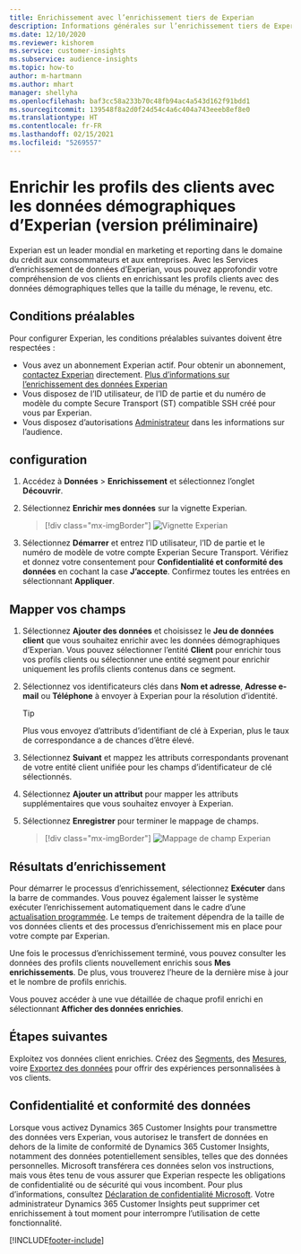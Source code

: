 ```yaml
---
title: Enrichissement avec l’enrichissement tiers de Experian
description: Informations générales sur l’enrichissement tiers de Experian.
ms.date: 12/10/2020
ms.reviewer: kishorem
ms.service: customer-insights
ms.subservice: audience-insights
ms.topic: how-to
author: m-hartmann
ms.author: mhart
manager: shellyha
ms.openlocfilehash: baf3cc58a233b70c48fb94ac4a543d162f91bdd1
ms.sourcegitcommit: 139548f8a2d0f24d54c4a6c404a743eeeb8ef8e0
ms.translationtype: HT
ms.contentlocale: fr-FR
ms.lasthandoff: 02/15/2021
ms.locfileid: "5269557"
---
```

# <a name="enrich-customer-profiles-with-demographics-from-experian-preview"></a>Enrichir les profils des clients avec les données démographiques d’Experian (version préliminaire)

Experian est un leader mondial en marketing et reporting dans le domaine du crédit aux consommateurs et aux entreprises. Avec les Services d’enrichissement de données d’Experian, vous pouvez approfondir votre compréhension de vos clients en enrichissant les profils clients avec des données démographiques telles que la taille du ménage, le revenu, etc.

## <a name="prerequisites"></a>Conditions préalables

Pour configurer Experian, les conditions préalables suivantes doivent être respectées :

- Vous avez un abonnement Experian actif. Pour obtenir un abonnement, [contactez Experian](https://www.experian.com/marketing-services/contact) directement. [Plus d’informations sur l’enrichissement des données Experian](https://www.experian.com/marketing-services/microsoft?cmpid=ems_web_mci_cdppage)
- Vous disposez de l’ID utilisateur, de l’ID de partie et du numéro de modèle du compte Secure Transport (ST) compatible SSH créé pour vous par Experian.
- Vous disposez d’autorisations [Administrateur](permissions.md#administrator) dans les informations sur l’audience.

## <a name="configuration"></a>configuration

1. Accédez à **Données** > **Enrichissement** et sélectionnez l’onglet **Découvrir**.

1. Sélectionnez **Enrichir mes données** sur la vignette Experian.

   > [!div class="mx-imgBorder"]
   > ![Vignette Experian](media/experian-tile.png "Vignette Experian")

1. Sélectionnez **Démarrer** et entrez l’ID utilisateur, l’ID de partie et le numéro de modèle de votre compte Experian Secure Transport. Vérifiez et donnez votre consentement pour **Confidentialité et conformité des données** en cochant la case **J’accepte**. Confirmez toutes les entrées en sélectionnant **Appliquer**.

## <a name="map-your-fields"></a>Mapper vos champs

1.  Sélectionnez **Ajouter des données** et choisissez le **Jeu de données client** que vous souhaitez enrichir avec les données démographiques d’Experian. Vous pouvez sélectionner l’entité **Client** pour enrichir tous vos profils clients ou sélectionner une entité segment pour enrichir uniquement les profils clients contenus dans ce segment.

1. Sélectionnez vos identificateurs clés dans **Nom et adresse**, **Adresse e-mail** ou **Téléphone** à envoyer à Experian pour la résolution d’identité.

   > [!TIP]
   > Plus vous envoyez d’attributs d’identifiant de clé à Experian, plus le taux de correspondance a de chances d’être élevé.

1. Sélectionnez **Suivant** et mappez les attributs correspondants provenant de votre entité client unifiée pour les champs d’identificateur de clé sélectionnés.

1. Sélectionnez **Ajouter un attribut** pour mapper les attributs supplémentaires que vous souhaitez envoyer à Experian.

1.  Sélectionnez **Enregistrer** pour terminer le mappage de champs.

    > [!div class="mx-imgBorder"]
    > ![Mappage de champ Experian](media/experian-field-mapping.png "Mappage de champ Experian")

## <a name="enrichment-results"></a>Résultats d’enrichissement

Pour démarrer le processus d’enrichissement, sélectionnez **Exécuter** dans la barre de commandes. Vous pouvez également laisser le système exécuter l’enrichissement automatiquement dans le cadre d’une [actualisation programmée](system.md#schedule-tab). Le temps de traitement dépendra de la taille de vos données clients et des processus d’enrichissement mis en place pour votre compte par Experian.

Une fois le processus d’enrichissement terminé, vous pouvez consulter les données des profils clients nouvellement enrichis sous **Mes enrichissements**. De plus, vous trouverez l’heure de la dernière mise à jour et le nombre de profils enrichis.

Vous pouvez accéder à une vue détaillée de chaque profil enrichi en sélectionnant **Afficher des données enrichies**.

## <a name="next-steps"></a>Étapes suivantes

Exploitez vos données client enrichies. Créez des [Segments](segments.md), des [Mesures](measures.md), voire [Exportez des données](export-destinations.md) pour offrir des expériences personnalisées à vos clients.

## <a name="data-privacy-and-compliance"></a>Confidentialité et conformité des données

Lorsque vous activez Dynamics 365 Customer Insights pour transmettre des données vers Experian, vous autorisez le transfert de données en dehors de la limite de conformité de Dynamics 365 Customer Insights, notamment des données potentiellement sensibles, telles que des données personnelles. Microsoft transférera ces données selon vos instructions, mais vous êtes tenu de vous assurer que Experian respecte les obligations de confidentialité ou de sécurité qui vous incombent. Pour plus d’informations, consultez [Déclaration de confidentialité Microsoft](https://go.microsoft.com/fwlink/?linkid=396732).
Votre administrateur Dynamics 365 Customer Insights peut supprimer cet enrichissement à tout moment pour interrompre l’utilisation de cette fonctionnalité.


[!INCLUDE[footer-include](../includes/footer-banner.md)]